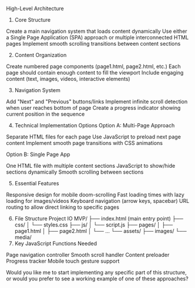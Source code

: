 High-Level Architecture
1. Core Structure

Create a main navigation system that loads content dynamically
Use either a Single Page Application (SPA) approach or multiple interconnected HTML pages
Implement smooth scrolling transitions between content sections

2. Content Organization

Create numbered page components (page1.html, page2.html, etc.)
Each page should contain enough content to fill the viewport
Include engaging content (text, images, videos, interactive elements)

3. Navigation System

Add "Next" and "Previous" buttons/links
Implement infinite scroll detection when user reaches bottom of page
Create a progress indicator showing current position in the sequence

4. Technical Implementation Options
Option A: Multi-Page Approach

Separate HTML files for each page
Use JavaScript to preload next page content
Implement smooth page transitions with CSS animations

Option B: Single Page App

One HTML file with multiple content sections
JavaScript to show/hide sections dynamically
Smooth scrolling between sections

5. Essential Features

Responsive design for mobile doom-scrolling
Fast loading times with lazy loading for images/videos
Keyboard navigation (arrow keys, spacebar)
URL routing to allow direct linking to specific pages

6. File Structure
Project IO MVP/
├── index.html (main entry point)
├── css/
│   └── styles.css
├── js/
│   └── script.js
├── pages/
│   ├── page1.html
│   ├── page2.html
│   └── ...
└── assets/
    ├── images/
    └── media/
7. Key JavaScript Functions Needed

Page navigation controller
Smooth scroll handler
Content preloader
Progress tracker
Mobile touch gesture support

Would you like me to start implementing any specific part of this structure, or would you prefer to see a working example of one of these approaches?